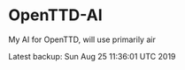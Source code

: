 # OpenTTD-AI
My AI for OpenTTD, will use primarily air

Latest backup: Sun Aug 25 11:36:01 UTC 2019
